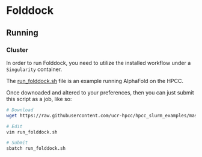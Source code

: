 # Folddock

## Running

### Cluster

In order to run Folddock, you need to utilize the installed workflow under a `Singularity` container.

The [run_folddock.sh](run_folddock.sh) file is an example running AlphaFold on the HPCC.

Once downoaded and altered to your preferences, then you can just submit this script as a job, like so:

```bash
# Download
wget https://raw.githubusercontent.com/ucr-hpcc/hpcc_slurm_examples/master/folddock/run_folddock.sh

# Edit
vim run_folddock.sh

# Submit
sbatch run_folddock.sh
```
